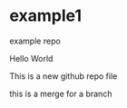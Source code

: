 # example1
example repo


Hello World

This is a new github repo file

this is a merge for a branch
